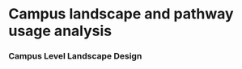 # Campus landscape and pathway usage analysis

### Campus Level Landscape Design

<figure><img src="../../.gitbook/assets/F.jpg" alt=""><figcaption></figcaption></figure>

<figure><img src="../../.gitbook/assets/F1.jpg" alt=""><figcaption></figcaption></figure>

<figure><img src="../../.gitbook/assets/F2.jpg" alt=""><figcaption></figcaption></figure>

<figure><img src="../../.gitbook/assets/F3.jpg" alt=""><figcaption></figcaption></figure>
